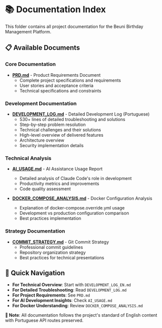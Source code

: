 # 📚 Documentation Index

This folder contains all project documentation for the Beuni Birthday Management Platform.

## 📋 Available Documents

### Core Documentation
- **[PRD.md](PRD.md)** - Product Requirements Document
  - Complete project specifications and requirements
  - User stories and acceptance criteria
  - Technical specifications and constraints

### Development Documentation
- **[DEVELOPMENT_LOG.md](DEVELOPMENT_LOG.md)** - Detailed Development Log (Portuguese)
  - 530+ lines of detailed troubleshooting and solutions
  - Step-by-step problem resolution
  - Technical challenges and their solutions
  - High-level overview of delivered features
  - Architecture overview
  - Security implementation details

### Technical Analysis
- **[AI_USAGE.md](AI_USAGE.md)** - AI Assistance Usage Report
  - Detailed analysis of Claude Code's role in development
  - Productivity metrics and improvements
  - Code quality assessment

- **[DOCKER_COMPOSE_ANALYSIS.md](DOCKER_COMPOSE_ANALYSIS.md)** - Docker Configuration Analysis
  - Explanation of docker-compose.override.yml usage
  - Development vs production configuration comparison
  - Best practices implementation

### Strategy Documentation
- **[COMMIT_STRATEGY.md](COMMIT_STRATEGY.md)** - Git Commit Strategy
  - Professional commit guidelines
  - Repository organization strategy
  - Best practices for technical presentations

## 🎯 Quick Navigation

- **For Technical Overview**: Start with `DEVELOPMENT_LOG_EN.md`
- **For Detailed Troubleshooting**: Read `DEVELOPMENT_LOG.md`
- **For Project Requirements**: See `PRD.md`
- **For AI Development Insights**: Check `AI_USAGE.md`
- **For Docker Understanding**: Review `DOCKER_COMPOSE_ANALYSIS.md`

**📝 Note**: All documentation follows the project's standard of English content with Portuguese API routes preserved.